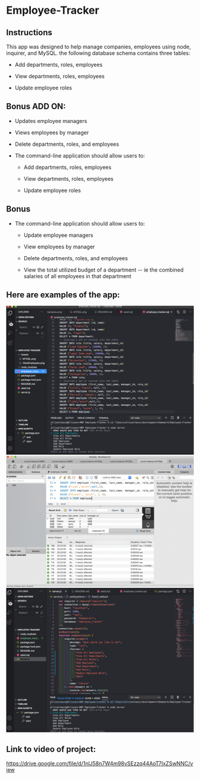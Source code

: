 # Employee-Tracker

## Instructions

This app was designed to help manage companies, employees using node, inquirer, and MySQL.
the following database schema contains three tables:
 * Add departments, roles, employees

  * View departments, roles, employees

  * Update employee roles


## Bonus ADD ON:

  * Updates employee managers

  * Views employees by manager

  * Delete departments, roles, and employees




* The command-line application should allow users to:

  * Add departments, roles, employees

  * View departments, roles, employees

  * Update employee roles

## Bonus

* The command-line application should allow users to:

  * Update employee managers

  * View employees by manager

  * Delete departments, roles, and employees

  * View the total utilized budget of a department -- ie the combined salaries of all employees in that department
## Here are examples of the app:
![Image of .SQL](Assets/EmployeeSql.png)
![Image of MYSQL PAGE](Assets/MYSQL.png)
![Image of MYSQL PAGE](Assets/ViewEmployees.png)

## Link to video of project:
https://drive.google.com/file/d/1nlJ58n7W4m98vSEzzq44AoT7IxZSwNNC/view